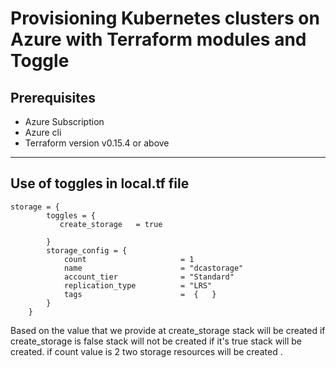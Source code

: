 Provisioning Kubernetes clusters on Azure with Terraform modules and Toggle
===================================================================================

Prerequisites
-------------  

* Azure Subscription
* Azure cli
* Terraform version v0.15.4 or above 

------------------------------------------------------------------------------------

Use of toggles in local.tf file 
------------------------------- 

```
storage = {
        toggles = {
           create_storage   = true
           
        }
        storage_config = {
            count                     = 1
            name                      = "dcastorage"
            account_tier              = "Standard"
            replication_type          = "LRS"
            tags                      =  {   }
        }
    } 
```
Based on the value that we provide at create_storage stack will be created if create_storage is false stack will not be created if it's  true stack will be created.
if count value is 2 two storage resources will be created .






